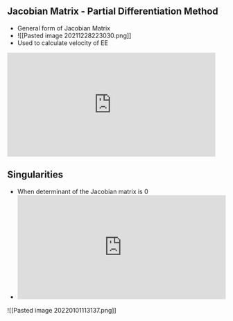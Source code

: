 ## Jacobian Matrix - Partial Differentiation Method
- General form of Jacobian Matrix
- ![[Pasted image 20211228223030.png]]
- Used to calculate velocity of EE
<iframe width="480" height="240" src="https://www.youtube.com/embed/YS3kt_eqOPY" title="YouTube video player" frameborder="0" allow="accelerometer; autoplay; clipboard-write; encrypted-media; gyroscope; picture-in-picture" allowfullscreen></iframe>

## Singularities 
- When determinant of the Jacobian matrix is 0 
- <iframe width="480" height="240" src="https://www.youtube.com/embed/h2YM0CDzDl4" title="YouTube video player" frameborder="0" allow="accelerometer; autoplay; clipboard-write; encrypted-media; gyroscope; picture-in-picture" allowfullscreen></iframe>

![[Pasted image 20220101113137.png]]